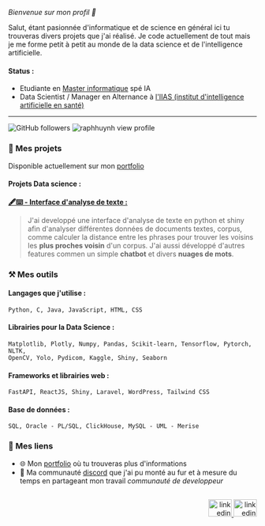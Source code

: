 _Bienvenue sur mon profil 👋_


Salut, étant pasionnée d'informatique et de science en général ici tu trouveras divers projets que j'ai réalisé. Je code actuellement de tout mais je me forme petit à petit au monde de la data science et de l'intelligence artificielle.


#### Status :
- Etudiante en <a href="https://www.univ-reims.fr/formation/catalogue-de-formation/master-informatique,23515,38949.html?args=R9qFsCnMmKDtxCa17YTDkHVqaqbfYRXwwTnCVt2witCDUIiVoUdkeMDp%2AXGEGm2SMIhvMbuZ3_kOrRxvJlk6dOorIryuNioRCyFFyPAvhl9tCdwYdtHRrwAvNC1tDg_H&formation_id=198">Master informatique</a> spé IA
- Data Scientist / Manager en Alternance à <a href="https://www.iias.fr/accueil">l'IIAS (institut d'intelligence artificielle en santé)</a>
  
---
<div>
  <img src="https://img.shields.io/github/followers/raphhuynh?label=Follow&color=blue&style=flat-square&logo=GitHub" alt="GitHub followers" />
  <img src="https://komarev.com/ghpvc/?username=raphhuynh&color=blue&style=flat-square" alt="raphhuynh view profile" />
</div>

### 📂 Mes projets

Disponible actuellement sur mon <a href="https://raphhuynh.github.io/portfolio/">portfolio</a>

#### Projets Data science : 

<strong><a href="[https://github.com/RaphHuynh/projet_analyse_de_texte](https://github.com/RaphHuynh/Interface-NLP-avec-nuage-de-mot-Chatbot-basique-et-Analyse-de-documents](https://github.com/RaphHuynh/Interface-NLP-avec-nuage-de-mot-Chatbot-basique-et-Analyse-de-documents)">🖋️⌨️ - Interface d'analyse de texte :</a></strong>

>J'ai developpé une interface d'analyse de texte en python et shiny afin d'analyser différentes données de documents textes, corpus, comme calculer la distance entre les phrases pour trouver les voisins les **plus proches voisin** d'un corpus. J'ai aussi développé d'autres features commen un simple **chatbot** et divers **nuages de mots**.

### ⚒️ Mes outils 

#### Langages que j'utilise : 
```
Python, C, Java, JavaScript, HTML, CSS
```
#### Librairies pour la Data Science :
```
Matplotlib, Plotly, Numpy, Pandas, Scikit-learn, Tensorflow, Pytorch, NLTK,
OpenCV, Yolo, Pydicom, Kaggle, Shiny, Seaborn
```
#### Frameworks et librairies web :
```
FastAPI, ReactJS, Shiny, Laravel, WordPress, Tailwind CSS
```
#### Base de données :
```
SQL, Oracle - PL/SQL, ClickHouse, MySQL - UML - Merise
```

### 🔗 Mes liens

- 🌐 Mon <a href="https://raphhuynh.github.io/portfolio/">portfolio</a> où tu trouveras plus d'informations
- 📱 Ma communauté <a href="https://discord.gg/8nKN4fduVD">discord</a> que j'ai pu monté au fur et à mesure du temps en partageant mon travail _communauté de developpeur_

##

<div align="right">
  <a href="https://discord.gg/8nKN4fduVD" target="_blank">
      <img src="https://raw.githubusercontent.com/maurodesouza/profile-readme-generator/master/src/assets/icons/social/discord/default.svg" width="47" height="35" alt="linkedin logo"  />
    </a>
  <a href="https://www.linkedin.com/in/raphaëlle-huynh-46192919b/" target="_blank">
    <img src="https://raw.githubusercontent.com/maurodesouza/profile-readme-generator/master/src/assets/icons/social/linkedin/default.svg" width="47" height="35" alt="linkedin logo"  />
  </a>
</div>
